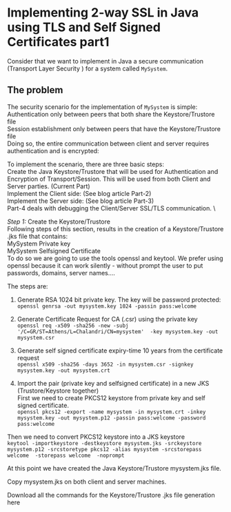 # Implementing 2-way SSL in Java using TLS and Self Signed Certificates part1
Consider that we want to implement in Java a secure communication (Transport Layer Security ) for a system called `MySystem`.

## The problem

The security scenario for the implementation of  `MySystem` is simple: \
Authentication only between peers that both share the Keystore/Trustore file \
Session establishment only between peers that have the Keystore/Trustore file \
Doing so, the entire communication between client and server requires authentication and is encrypted:


To implement the scenario, there are three basic steps: \
Create the Java Keystore/Trustore that will be used for Authentication and Encryption of Transport/Session. This will be used from both Client and Server parties. (Current Part) \
Implement the Client side: (See blog article Part-2) \
Implement the Server side: (See blog article Part-3) \
Part-4 deals with debugging the Client/Server SSL/TLS communication. \

*Step 1:* Create the Keystore/Trustore \
Following steps of this section, results in the creation of a  Keystore/Trustore .jks file that contains: \
MySystem Private key \
MySystem Selfsigned Certificate \
To do so we are going to use the tools openssl  and keytool. We prefer using openssl because it can work silently - without prompt the user to put passwords, domains, server names....

The steps are:
1) Generate RSA 1024 bit private key. The key will be password protected: \
`openssl genrsa -out mysystem.key 1024 -passin pass:welcome`

2) Generate Certificate Request for CA (.csr) using the private key \
`openssl req -x509 -sha256 -new -subj '/C=GR/ST=Athens/L=Chalandri/CN=mysystem'  -key mysystem.key -out mysystem.csr`

3) Generate self signed certificate expiry-time 10 years from the certificate request \
`openssl x509 -sha256 -days 3652 -in mysystem.csr -signkey mysystem.key -out mysystem.crt`


4) Import the pair (private key and selfsigned certificate) in a new JKS (Trustore/Keystore together) \
First we need to create PKCS12 keystore from private key and self signed certificate. \
`openssl pkcs12 -export -name mysystem -in mysystem.crt -inkey mysystem.key -out mysystem.p12 -passin pass:welcome -password pass:welcome`

Then we need to convert PKCS12 keystore into a JKS keystore\
`keytool -importkeystore -destkeystore mysystem.jks -srckeystore mysystem.p12 -srcstoretype pkcs12 -alias mysystem -srcstorepass welcome  -storepass welcome  -noprompt`

At this point we have created the Java  Keystore/Trustore mysystem.jks file.

Copy mysystem.jks on both client and server machines.

Download all the commands for the Keystore/Trustore .jks file generation here
